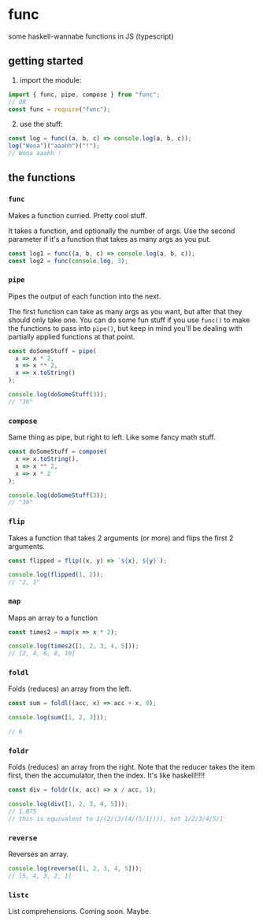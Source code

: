 # func
some haskell-wannabe functions in JS (typescript)

## getting started
1. import the module:
```js
import { func, pipe, compose } from "func";
// OR
const func = require("func");
```
2. use the stuff:
```js
const log = func((a, b, c) => console.log(a, b, c));
log("Wooa")("aaahh")("!");
// Wooa aaahh !
```

## the functions

### `func`
Makes a function curried. Pretty cool stuff.

It takes a function, and optionally the number of args. Use the second parameter if it's a function that takes as many args as you put.

```js
const log1 = func((a, b, c) => console.log(a, b, c));
const log2 = func(console.log, 3);
```

### `pipe`
Pipes the output of each function into the next.

The first function can take as many args as you want, but after that they should only take one. You can do some fun stuff if you use `func()` to make the functions to pass into `pipe()`, but keep in mind you'll be dealing with partially applied functions at that point.

```js
const doSomeStuff = pipe(
  x => x * 2,
  x => x ** 2,
  x => x.toString()
);

console.log(doSomeStuff(3));
// "36"
```

### `compose`
Same thing as pipe, but right to left. Like some fancy math stuff.

```js
const doSomeStuff = compose(
  x => x.toString(),
  x => x ** 2,
  x => x * 2
);

console.log(doSomeStuff(3));
// "36"
```

### `flip`
Takes a function that takes 2 arguments (or more) and flips the first 2 arguments.

```js
const flipped = flip((x, y) => `${x}, ${y}`);

console.log(flipped(1, 2));
// "2, 1"
```

### `map`
Maps an array to a function

```js
const times2 = map(x => x * 2);

console.log(times2([1, 2, 3, 4, 5]));
// [2, 4, 6, 8, 10]
```

### `foldl`
Folds (reduces) an array from the left.

```js
const sum = foldl((acc, x) => acc + x, 0);

console.log(sum([1, 2, 3]));

// 6
```

### `foldr`
Folds (reduces) an array from the right. Note that the reducer takes the item first, then the accumulator, then the index. It's like haskell!!!!!

```js
const div = foldr((x, acc) => x / acc, 1);

console.log(div([1, 2, 3, 4, 5]));
// 1.875
// this is equivalent to 1/(2/(3/(4/(5/1)))), not 1/2/3/4/5/1
```

### `reverse`
Reverses an array.

```js
console.log(reverse([1, 2, 3, 4, 5]));
// [5, 4, 3, 2, 1]
```

### `listc`
List comprehensions. Coming soon. Maybe.
